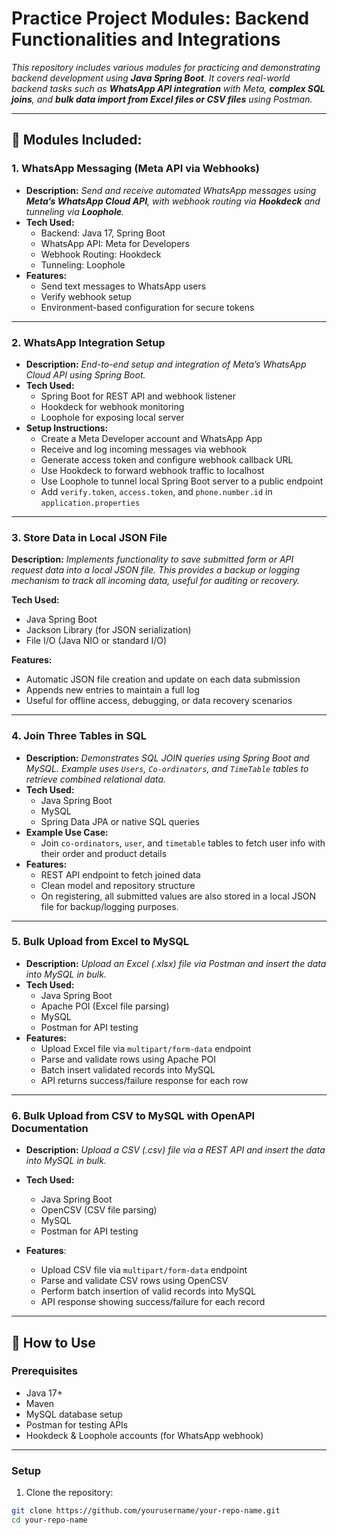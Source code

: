# Practice Project Modules: Backend Functionalities and Integrations

*This repository includes various modules for practicing and demonstrating backend development using **Java Spring Boot**. It covers real-world backend tasks such as **WhatsApp API integration** with Meta, **complex SQL joins**, and **bulk data import from Excel files or CSV files** using Postman.*

---

## 🚀 Modules Included:

### 1. WhatsApp Messaging (Meta API via Webhooks)
- **Description:** *Send and receive automated WhatsApp messages using **Meta’s WhatsApp Cloud API**, with webhook routing via **Hookdeck** and tunneling via **Loophole**.*
- **Tech Used:** 
  - Backend: Java 17, Spring Boot  
  - WhatsApp API: Meta for Developers  
  - Webhook Routing: Hookdeck  
  - Tunneling: Loophole
- **Features:**
  - Send text messages to WhatsApp users
  - Verify webhook setup
  - Environment-based configuration for secure tokens

---

### 2. WhatsApp Integration Setup
- **Description:** *End-to-end setup and integration of Meta’s WhatsApp Cloud API using Spring Boot.*
- **Tech Used:** 
  - Spring Boot for REST API and webhook listener  
  - Hookdeck for webhook monitoring  
  - Loophole for exposing local server
- **Setup Instructions:**
  - Create a Meta Developer account and WhatsApp App
  - Receive and log incoming messages via webhook
  - Generate access token and configure webhook callback URL
  - Use Hookdeck to forward webhook traffic to localhost
  - Use Loophole to tunnel local Spring Boot server to a public endpoint
  - Add `verify.token`, `access.token`, and `phone.number.id` in `application.properties`

---

### 3. Store Data in Local JSON File
**Description:** *Implements functionality to save submitted form or API request data into a local JSON file. This provides a backup or logging mechanism to track all incoming data, useful for auditing or recovery.*

**Tech Used:**
 - Java Spring Boot
 - Jackson Library (for JSON serialization)
 - File I/O (Java NIO or standard I/O)

**Features:**
 - Automatic JSON file creation and update on each data submission
 - Appends new entries to maintain a full log
 - Useful for offline access, debugging, or data recovery scenarios

---

### 4. Join Three Tables in SQL
- **Description:** *Demonstrates SQL JOIN queries using Spring Boot and MySQL. Example uses `Users`, `Co-ordinators`, and `TimeTable` tables to retrieve combined relational data.*
- **Tech Used:** 
  - Java Spring Boot  
  - MySQL  
  - Spring Data JPA or native SQL queries
- **Example Use Case:**
  - Join `co-ordinators`, `user`, and `timetable` tables to fetch user info with their order and product details
- **Features:**
  - REST API endpoint to fetch joined data
  - Clean model and repository structure
  - On registering, all submitted values are also stored in a local JSON file for backup/logging purposes.

---

### 5. Bulk Upload from Excel to MySQL
- **Description:** *Upload an Excel (.xlsx) file via Postman and insert the data into MySQL in bulk.*
- **Tech Used:** 
  - Java Spring Boot  
  - Apache POI (Excel file parsing)  
  - MySQL  
  - Postman for API testing
- **Features:**
  - Upload Excel file via `multipart/form-data` endpoint
  - Parse and validate rows using Apache POI
  - Batch insert validated records into MySQL
  - API returns success/failure response for each row

---

 ### 6. Bulk Upload from CSV to MySQL with OpenAPI Documentation
 - **Description:** *Upload a CSV (.csv) file via a REST API and insert the data into MySQL in bulk.*
 - **Tech Used:**
    - Java Spring Boot
    - OpenCSV (CSV file parsing)
    - MySQL
    - Postman for API testing

 - **Features**:
    - Upload CSV file via `multipart/form-data` endpoint
    - Parse and validate CSV rows using OpenCSV
    - Perform batch insertion of valid records into MySQL
    - API response showing success/failure for each record

---

## 🧪 How to Use

### Prerequisites
- Java 17+
- Maven
- MySQL database setup
- Postman for testing APIs
- Hookdeck & Loophole accounts (for WhatsApp webhook)

---

### Setup

1. Clone the repository:
```bash
git clone https://github.com/yourusername/your-repo-name.git
cd your-repo-name
